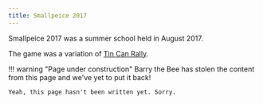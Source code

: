 ```yaml
---
title: Smallpeice 2017
---
```


Smallpeice 2017 was a summer school held in August 2017.

The game was a variation of [Tin Can Rally](/events/history/rules/2017.pdf).

!!! warning "Page under construction"
    Barry the Bee has stolen the content from this page and we've yet to put it back!

    Yeah, this page hasn't been written yet. Sorry.
